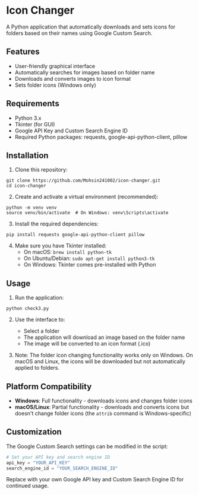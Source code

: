 # Icon Changer

A Python application that automatically downloads and sets icons for folders based on their names using Google Custom Search.

## Features

- User-friendly graphical interface
- Automatically searches for images based on folder name
- Downloads and converts images to icon format
- Sets folder icons (Windows only)

## Requirements

- Python 3.x
- Tkinter (for GUI)
- Google API Key and Custom Search Engine ID
- Required Python packages: requests, google-api-python-client, pillow

## Installation

1. Clone this repository:
```
git clone https://github.com/Mohsin241002/icon-changer.git
cd icon-changer
```

2. Create and activate a virtual environment (recommended):
```
python -m venv venv
source venv/bin/activate  # On Windows: venv\Scripts\activate
```

3. Install the required dependencies:
```
pip install requests google-api-python-client pillow
```

4. Make sure you have Tkinter installed:
   - On macOS: `brew install python-tk`
   - On Ubuntu/Debian: `sudo apt-get install python3-tk`
   - On Windows: Tkinter comes pre-installed with Python

## Usage

1. Run the application:
```
python check3.py
```

2. Use the interface to:
   - Select a folder
   - The application will download an image based on the folder name
   - The image will be converted to an icon format (.ico)

3. Note: The folder icon changing functionality works only on Windows. On macOS and Linux, the icons will be downloaded but not automatically applied to folders.

## Platform Compatibility

- **Windows**: Full functionality - downloads icons and changes folder icons
- **macOS/Linux**: Partial functionality - downloads and converts icons but doesn't change folder icons (the `attrib` command is Windows-specific)

## Customization

The Google Custom Search settings can be modified in the script:

```python
# Set your API key and search engine ID
api_key = "YOUR_API_KEY"
search_engine_id = "YOUR_SEARCH_ENGINE_ID"
```

Replace with your own Google API key and Custom Search Engine ID for continued usage. 